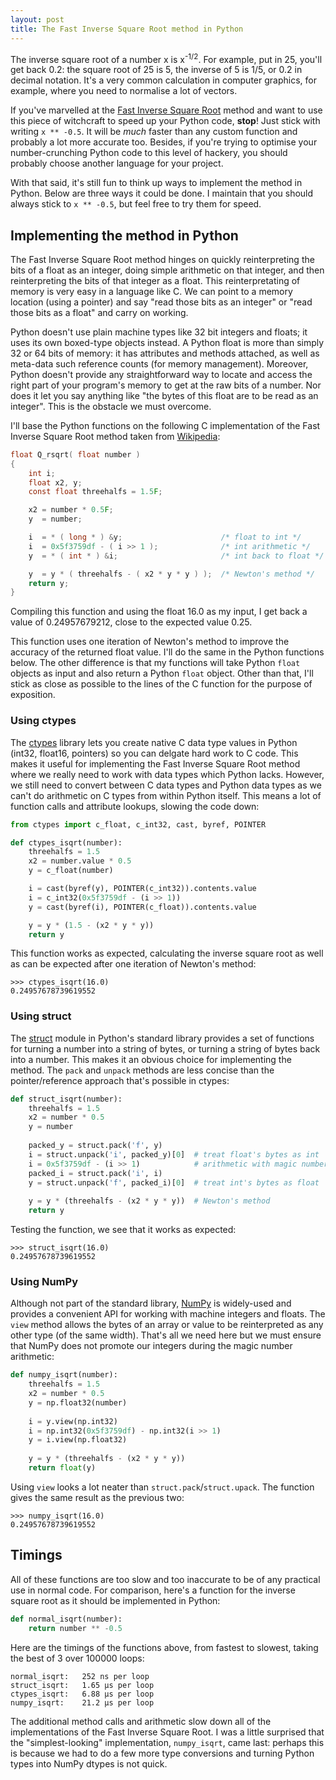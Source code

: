 ```yaml
---
layout: post
title: The Fast Inverse Square Root method in Python
---
```


The inverse square root of a number x is x<sup>-1/2</sup>. For example, put in 25, you'll get back 0.2: the square root of 25 is 5, the inverse of 5 is 1/5, or 0.2 in decimal notation. It's a very common calculation in computer graphics, for example, where you need to normalise a lot of vectors.

If you've marvelled at the [Fast Inverse Square Root](https://en.wikipedia.org/wiki/Fast_inverse_square_root) method and want to use this piece of witchcraft to speed up your Python code, **stop**! Just stick with writing `x ** -0.5`. It will be *much* faster than any custom function and probably a lot more accurate too. Besides, if you're trying to optimise your number-crunching Python code to this level of hackery, you should probably choose another language for your project.

With that said, it's still fun to think up ways to implement the method in Python. Below are three ways it could be done. I maintain that you should always stick to `x ** -0.5`, but feel free to try them for speed.

## Implementing the method in Python

The Fast Inverse Square Root method hinges on quickly reinterpreting the bits of a float as an integer, doing simple arithmetic on that integer, and then reinterpreting the bits of that integer as a float. This reinterpretating of memory is very easy in a language like C. We can point to a memory location (using a pointer) and say "read those bits as an integer" or "read those bits as a float" and carry on working.

Python doesn't use plain machine types like 32 bit integers and floats; it uses its own boxed-type objects instead. A Python float is more than simply 32 or 64 bits of memory: it has attributes and methods attached, as well as meta-data such reference counts (for memory management). Moreover, Python doesn't provide any straightforward way to locate and access the right part of your program's memory to get at the raw bits of a number. Nor does it let you say anything like "the bytes of this float are to be read as an integer". This is the obstacle we must overcome.

I'll base the Python functions on the following C implementation of the Fast Inverse Square Root method taken from [Wikipedia](https://en.wikipedia.org/wiki/Fast_inverse_square_root#Overview_of_the_code):

``` C
float Q_rsqrt( float number )
{
    int i;
    float x2, y;
    const float threehalfs = 1.5F;

    x2 = number * 0.5F;
    y  = number;

    i  = * ( long * ) &y;                      /* float to int */
    i  = 0x5f3759df - ( i >> 1 );              /* int arithmetic */
    y  = * ( int * ) &i;                       /* int back to float */

    y  = y * ( threehalfs - ( x2 * y * y ) );  /* Newton's method */
    return y;
}
```
Compiling this function and using the float 16.0 as my input, I get back a value of 0.24957679212, close to the expected value 0.25.

This function uses one iteration of Newton's method to improve the accuracy of the returned float value. I'll do the same in the Python functions below. The other difference is that my functions will take Python `float` objects as input and also return a Python `float` object. Other than that, I'll stick as close as possible to the lines of the C function for the purpose of exposition.

### Using ctypes

The [ctypes](https://docs.python.org/3/library/ctypes.html) library lets you create native C data type values in Python (int32, float16, pointers) so you can delgate hard work to C code. This makes it useful for implementing the Fast Inverse Square Root method where we really need to work with data types which Python lacks. However, we still need to convert between C data types and Python data types as we can't do arithmetic on C types from within Python itself. This means a lot of function calls and attribute lookups, slowing the code down:

``` python
from ctypes import c_float, c_int32, cast, byref, POINTER

def ctypes_isqrt(number):
    threehalfs = 1.5
    x2 = number.value * 0.5
    y = c_float(number)

    i = cast(byref(y), POINTER(c_int32)).contents.value
    i = c_int32(0x5f3759df - (i >> 1))
    y = cast(byref(i), POINTER(c_float)).contents.value

    y = y * (1.5 - (x2 * y * y))
    return y
```
This function works as expected, calculating the inverse square root as well as can be expected after one iteration of Newton's method:
```
>>> ctypes_isqrt(16.0)
0.24957678739619552
```

### Using struct

The [struct](https://docs.python.org/3/library/struct.html) module in Python's standard library provides a set of functions for turning a number into a string of bytes, or turning a string of bytes back into a number. This makes it an obvious choice for implementing the method. The `pack` and `unpack` methods are less concise than the pointer/reference approach that's possible in ctypes:

``` python
def struct_isqrt(number):
    threehalfs = 1.5
    x2 = number * 0.5
    y = number
    
    packed_y = struct.pack('f', y)       
    i = struct.unpack('i', packed_y)[0]  # treat float's bytes as int 
    i = 0x5f3759df - (i >> 1)            # arithmetic with magic number
    packed_i = struct.pack('i', i)
    y = struct.unpack('f', packed_i)[0]  # treat int's bytes as float
    
    y = y * (threehalfs - (x2 * y * y))  # Newton's method
    return y
```
Testing the function, we see that it works as expected:
```
>>> struct_isqrt(16.0)
0.24957678739619552
```

### Using NumPy

Although not part of the standard library, [NumPy](http://www.numpy.org/) is widely-used and provides a convenient API for working with machine integers and floats. The `view` method allows the bytes of an array or value to be reinterpreted as any other type (of the same width). That's all we need here but we must ensure that NumPy does not promote our integers during the magic number arithmetic:


``` python
def numpy_isqrt(number):
    threehalfs = 1.5
    x2 = number * 0.5
    y = np.float32(number)
    
    i = y.view(np.int32)
    i = np.int32(0x5f3759df) - np.int32(i >> 1)
    y = i.view(np.float32)
    
    y = y * (threehalfs - (x2 * y * y))
    return float(y)
```
Using `view` looks a lot neater than `struct.pack`/`struct.upack`. The function gives the same result as the previous two:
```
>>> numpy_isqrt(16.0)
0.24957678739619552
```

## Timings

All of these functions are too slow and too inaccurate to be of any practical use in normal code. For comparison, here's a function for the inverse square root as it should be implemented in Python:

``` python
def normal_isqrt(number):
    return number ** -0.5
```
Here are the timings of the functions above, from fastest to slowest, taking the best of 3 over 100000 loops:

```
normal_isqrt:   252 ns per loop
struct_isqrt:   1.65 µs per loop
ctypes_isqrt:   6.88 µs per loop
numpy_isqrt:    21.2 µs per loop
```

The additional method calls and arithmetic slow down all of the implementations of the Fast Inverse Square Root. I was a little surprised that the "simplest-looking" implementation, `numpy_isqrt`, came last: perhaps this is because we had to do a few more type conversions and turning Python types into NumPy dtypes is not quick. 

